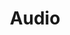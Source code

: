 ---
title: "Audio"
description: "Process wave and compressed polyphonic audio"
parent: "general"
---
